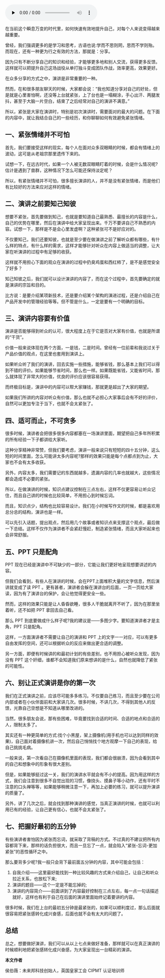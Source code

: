 <audio id="audio" title="02 | 怎样有效避免演讲前的紧张情绪？" controls="" preload="none"><source id="mp3" src="https://static001.geekbang.org/resource/audio/12/fb/124e0c0c0f1106693dbf6b9495c00bfb.mp3"></audio>

在当前这个瞬息万变的时代里，如何快速有效地提升自己，对每个人来说变得越来越重要。

曾经，我们强调更多的是学习和思考，古语也说:学而不思则罔，思而不学则殆。而现在，还有一种更为行之有效的方法，那就是：分享。

因为只有不断分享自己的知识和经验，才能够更多地和别人交流，获得更多反馈。这样就可以把提升自己这场战役从单打独斗变成团队作战，效率更高，效果更好。

在众多分享的方式之中，演讲是非常重要的一种。

然而，在和很多朋友聊天的时候，大家都会说：“我也知道分享对自己的好处，但是就是心里害怕啊，还没等上台就紧张，上了台也是一塌糊涂，手心出汗、两腿发抖，甚至于大脑一片空白，结束了之后经常对自己的演讲不满意。”

所以，紧张是大家在演讲时，特别是初次演讲时，需要面对的最大的问题。在下面的内容中，就让我结合自己的一些经历，和你聊聊如何有效避免紧张情绪。

## 一、紧张情绪并不可怕

首先，我们要接受这样的现实，每个人在面对众多双眼睛的时候，都会有情绪上的波动，这可是从老祖宗那里遗传下来的。

试想一下，在远古时代，如果一个人被无数双眼睛盯着的时候，会是什么情况呢?估计是遇到了兽群，这种情况下怎么可能还保持淡定呢？

所以，有紧张情绪并不可怕，很多擅长演讲的人，并不是没有紧张情绪，而是他们有比较好的方法来应对这样的情绪。

## 二、演讲之前要知己知彼

想要不紧张，首先要做到知己，也就是要知道自己最熟悉、最擅长的内容是什么，自己的优势在哪里，然后在演讲中给大家呈现出来。千万不要讲自己不熟悉的内容。试想一下，那样是不是会心里发虚啊？这种紧张可不是好应对的。

不仅要知己，我们还要知彼，也就是至少要在做演讲之前了解听众都有哪些，有什么样的特点，有什么样的需求，这样才能够针对听众在内容上做适当的调整，让大家在听演讲的过程中有足够的收获。

这样就不用担心下面的观众在演讲的过程中扔臭鸡蛋和西红柿了，是不是感觉安全了好多？

知己知彼之后，我们就可以设计演讲的内容了，而在这个过程中，首先要确定的就是演讲的宗旨和目的。

比方说：是要介绍某项新技术，还是要介绍某个架构的演进过程，还是介绍自己在产品开发中的管理经验等等。但不管是什么，一定是要有一个明确的目标。

## 三、演讲内容要有价值

演讲是否能够得到听众的认可，很大程度上在于它是否对大家有价值，也就是所谓的“干货”。

价值一般来说体现在两个方面，一是钱，二是时间。曾经有一位前辈和我说过关于产品价值的观点，在这里也套用到演讲上。

如果听众听了我们的演讲，回去实施一些措施，能够省钱，那么基本上我们可以得到不错的评价。如果能够节省时间，那么也一样。如果既能省钱，又能省时间，那么就体现了非常大的价值，优良的评价应该很容易获得。

而终极目标是，演讲中的内容可以帮大家赚钱，那就更是超出了大家的期望。

如果我们所讲的内容对听众有价值，那么也就不必担心大家事后会有不好的评价，自然可以更加专注于当下，也就不会太紧张了。

## 四、适可而止，不可贪多

很多时候，演讲者会把很多很多内容都塞在一场演讲里面，期望把自己多年所积累的所有经验一下子都讲给大家听。

这种分享精神非常赞，但我们要考虑，演讲一般来说只有短短的四十五分钟，这么短的时间里面，怎么可能讲太多内容呢?那样的效果只能是每个点都点到为止，大家也不会有太多收获。

另外，内容太多，我们需要记的东西就越多，遗漏内容的几率也就越大，这些情况都会造成不必要的紧张。

所以，在做演讲的时候，知识点建议控制在三点左右，这样不仅更容易让听众记住，而且自己讲的时候也比较简单，不用担心到时候忘词。

而且，知识点少，结构也比较容易设计。我们在小时候写作文的时候，都是喜欢用总分总的结构，演讲也是一样。

可以先引入话题，提出观点，然后用几个故事或者知识点来支撑这个观点，最后做一下总结。这样不仅作为演讲者不会紧赶慢赶，制造紧张情绪，而且大家听起来也会非常舒服。

## 五、PPT 只是配角

PPT 现在已经是演讲中不可缺少的一部分，它能让我们更好地呈现想要讲述的内容。

但我们会看到，有些人在演讲的时候，会在PPT上面堆积大量的文字信息，然后演讲就变成了读 PPT 。更有甚者，演讲者会躲在演讲台的后面，一页一页给大家读，因为有了演讲台的保护，会让他觉得更安全一些。

然而，这样的效果只能是让人昏昏欲睡，很多人干脆就离开不听了，因为在那里坐着听，还不如把 PPT 拿回去自己看。

那么 PPT 到底要做成什么样子呢?我的建议是——多图少字。要知道演讲者才是主角，PPT 只是配角。

这样，一方面演讲者不需要让自己的演讲和 PPT 上的文字一一对应，可以有更多自由发挥的空间，还可以根据听众的反应来做出更合适的调整。

另一方面，即便有时候讲的和最初计划的有些差别，也不用担心被听众发现，因为没有 PPT 这个奸细，谁都不会知道我们原来想讲的是什么，自然也就降低了紧张的可能性。

## 六、别让正式演讲是你的第一次

我们在正式演讲之前，应该尽可能多多练习。不仅要自己练习，而且至少要在公司内部或者在小伙伴面前和大家讲几次。很多时候，不讲几次，不得到其他人的反馈，光靠自己空想是不知道从哪里改进的。

当然，很多朋友会说，那有些困难，毕竟要找到合适的时间、合适的地点和合适的人，限制太多了。

其实还有一种更简单的方式:找个小黑屋，架上摄像机(用手机也可以达到同样的效果)，自己面对着摄像机讲一次，然后自己悄悄找个地方观摩一下自己的表现，给自己挑挑毛病。

一般来说，第一次看自己在摄像机里面的表现，我们都会很崩溃，因为会看到其中的自己和想象中的形象有很大差别。

但是，如果能够挺过这一关，我们的演讲水平就会有不小的提高。因为用这样的方式，我们会注意到很多不自觉出现的习惯，像挠头、摸鼻子等小动作，还有平时不注意的口头禅等等，如果能够稍微注意一下，再加上必要的练习，就可以提升演讲的质量了。

另外，讲了几次之后，就会找到那种演讲的感觉，当真正演讲的时候，也就可以利用已有的经验，让自己更有信心，也就不会太紧张了。

## 七、把握好最初的五分钟

有些演讲者害怕因为紧张而忘词，就采取了背稿的方式。不过真的不建议把所有内容都背下来，那样的话负担很大，而且一旦忘了一点，就会陷入“紧张-忘词-更加紧张”的恶性循环之中。

那么要背多少呢?我一般只会背下最前面五分钟的内容，其中可能会包括：

1. 自我介绍——这里最好能找到一种比较风趣的方式来介绍自己，让自己和听众拉近关系，也放松下来;
1. 演讲的题目——这个一定是不能忘掉的;
1. 演讲的内容简介——前面讲到了内容最好控制在三点左右，每一点一句话描述就好，这样也有利于自己在后面的演讲里面始终记着要讲的内容。

很多时候，我们在上台的最初五分钟是最紧张的，如果可以顺利度过，那么后面就很容易把紧张感转化成兴奋感，后面也就不会有太大的问题了。

## 总结

总之，想要做好演讲，我们可以从以上七点来做好准备，那样就可以在真正演讲的时候顺利地把紧张感转化成兴奋感，为大家呈现出一台精彩的演讲。

**本文作者**

侯伯薇：未来邦科技创始人，英国皇家工会 CIPMT 认证培训师
